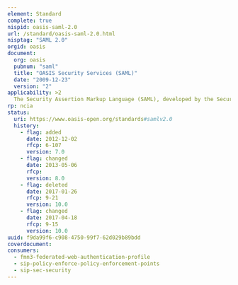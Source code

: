 ```yaml
---
element: Standard
complete: true
nispid: oasis-saml-2.0
url: /standard/oasis-saml-2.0.html
nisptag: "SAML 2.0"
orgid: oasis
document:
  org: oasis
  pubnum: "saml"
  title: "OASIS Security Services (SAML)"
  date: "2009-12-23"
  version: "2"
applicability: >2
  The Security Assertion Markup Language (SAML), developed by the Security Services Technical Committee of OASIS, is an XML-based framework for communicating user authentication, entitlement, and attribute information. As its name suggests, SAML allows business entities to make assertions regarding the identity, attributes, and entitlements of a subject (an entity that is often a human user) to other entities, such as a partner company or another enterprise application
rp: ncia
status:
  uri: https://www.oasis-open.org/standards#samlv2.0
  history: 
    - flag: added
      date: 2012-12-02
      rfcp: 6-107
      version: 7.0
    - flag: changed
      date: 2013-05-06
      rfcp: 
      version: 8.0
    - flag: deleted
      date: 2017-01-26
      rfcp: 9-21
      version: 10.0
    - flag: changed
      date: 2017-04-18
      rfcp: 9-15
      version: 10.0
uuid: f9da99f6-c908-4750-99f7-62d029b89bdd
coverdocument:
consumers:
  - fmn3-federated-web-authentication-profile
  - sip-policy-enforce-policy-enforcement-points
  - sip-sec-security
---
```

